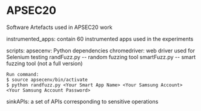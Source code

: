 # APSEC20
Software Artefacts used in APSEC20 work

instrumented_apps: contain 60 instrumented apps used in the experiments

scripts:
    apsecenv: Python dependencies
    chromedriver: web driver used for Selenium testing
    randFuzz.py -- random fuzzing tool
    smartFuzz.py -- smart fuzzing tool (not a full version)
   
    Run command: 
    $ source apsecenv/bin/activate
    $ python randfuzz.py <Your Smart App Name> <Your Samsung Account> <Your Samsung Account Password>

sinkAPIs: a set of APIs corresponding to sensitive operations

